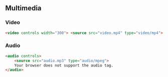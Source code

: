 ## Multimedia

### Video
```html	
<video controls width="300"> <source src="video.mp4" type="video/mp4"> Your browser does not support the video tag. </video>
```

### Audio
```html
<audio controls>
    <source src="audio.mp3" type="audio/mpeg">
    Your browser does not support the audio tag.
</audio>
```
